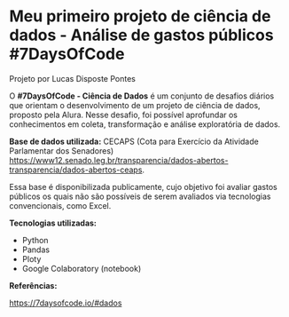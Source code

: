 # Meu primeiro projeto de ciência de dados - Análise de gastos públicos #7DaysOfCode

Projeto por Lucas Disposte Pontes

O **#7DaysOfCode - Ciência de Dados** é um conjunto de desafios diários que orientam o desenvolvimento de um projeto de ciência de dados, proposto pela Alura. Nesse desafio, foi possível aprofundar os conhecimentos em coleta, transformação e análise exploratória de dados.

**Base de dados utilizada:** CECAPS (Cota para Exercício da Atividade Parlamentar dos Senadores) <https://www12.senado.leg.br/transparencia/dados-abertos-transparencia/dados-abertos-ceaps>.

Essa base é disponibilizada publicamente, cujo objetivo foi avaliar gastos públicos os quais não são possíveis de serem avaliados via tecnologias convencionais, como Excel.

**Tecnologias utilizadas:**
* Python
* Pandas
* Ploty
* Google Colaboratory (notebook)

**Referências:**

https://7daysofcode.io/#dados
